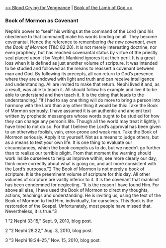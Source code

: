 [<< Blood Crying for Vengeance](Blood%20Crying%20for%20Vengeance)  |  [Book of the Lamb of God >>](Book%20of%20the%20Lamb%20of%20God)

### Book of Mormon as Covenant
Nephi’s power to “seal” his writings at the command of the Lord (and his obedience to that command) make his words binding on all. They become covenantal. Hence the reference to remembering *the new covenant, even the Book of Mormon* (T&C 82:20). It is not merely interesting doctrine, nor even prophecy, but has reached covenantal status by virtue of the priestly seal placed upon it by Nephi. Mankind ignores it at their peril. It is a great loss when it is defined as just another volume of scripture. It was intended to be studied and followed as the means to reassert a covenant between man and God. By following its precepts, all can return to God’s presence where they are endowed with light and truth and can receive intelligence and understanding. All are invited to make that return. Nephi lived it and, as a result, was able to teach it. All should follow his example and live it to be able to understand and then teach it. It is the doing that leads to the understanding.1 “If I had to say one thing will do more to bring a person into harmony with the Lord than any other thing it would be this: Take the Book of Mormon seriously. I have assumed it is an authentic and ancient text written by prophetic messengers whose words ought to be studied for how they can change any person’s life. Though all the world may treat it lightly, I have tried to not do so. For that I believe the Lord’s approval has been given to an otherwise foolish, vain, error-prone and weak man. Take the Book of Mormon seriously. Apply it to yourself. Not as a means to judge others, but as a means to test your own life. It is one thing to evaluate our circumstances, which the book compels us to do, but we needn’t go further than to realize our terrible plight. From that moment the warning should work inside ourselves to help us improve within, see more clearly our day, think more correctly about what is going on, and act more consistent with the Lord’s purposes.”2 The Book of Mormon is not merely a book of scripture. It is the preeminent volume of scripture for this day. All other volumes of scripture are vastly inferior to it. It is the covenant that mankind has been condemned for neglecting. “It is the reason I have found Him. For above all else, I have used the Book of Mormon to direct my thoughts, actions, teachings and understanding. He is inviting us, using the text of the Book of Mormon to find Him, individually, for ourselves. This Book is the restoration of the Gospel. Unfortunately, most people have missed that. Nevertheless, it is true.”3



1 “2 Nephi 33:15,” Sept. 9, 2010, blog post.


2 “2 Nephi 28:22,” Aug. 3, 2010, blog post.


3 “3 Nephi 18:24–25,” Nov. 15, 2010, blog post.